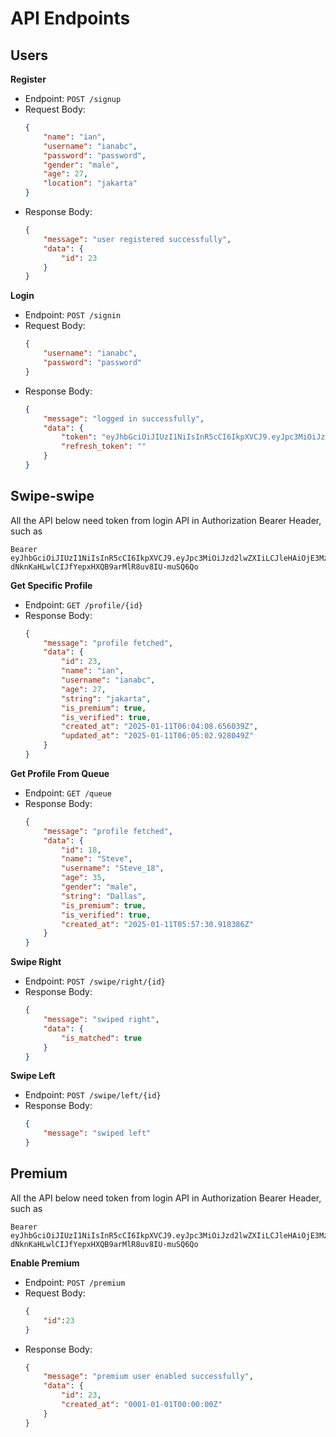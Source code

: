 # API Endpoints
## Users
**Register**
* Endpoint: `POST /signup`
* Request Body:
    ```json
    {
        "name": "ian",
        "username": "ianabc",
        "password": "password",
        "gender": "male",
        "age": 27,
        "location": "jakarta"
    }
    ```
* Response Body:
    ```json
    {
        "message": "user registered successfully",
        "data": {
            "id": 23
        }
    }
    ```
**Login**
* Endpoint: `POST /signin`
* Request Body:
    ```json
    {
        "username": "ianabc",
        "password": "password"
    }
    ```
* Response Body:
    ```json
    {
        "message": "logged in successfully",
        "data": {
            "token": "eyJhbGciOiJIUzI1NiIsInR5cCI6IkpXVCJ9.eyJpc3MiOiJzd2lwZXIiLCJleHAiOjE3MzY2NjE4NTQsImlhdCI6MTczNjU3NTQ1NCwianRpIjoiNDUyZjY2MWUtMzE3Zi00NzQ3LWE1ZWUtMzY0NzM0MTU2OTE2IiwidXNlcl9pZCI6MjN9.-dNknKaHLwlCIJfYepxHXQB9arMlR8uv8IU-muSQ6Qo",
            "refresh_token": ""
        }
    }
    ```
## Swipe-swipe
All the API below need token from login API in Authorization Bearer Header, such as
```
Bearer eyJhbGciOiJIUzI1NiIsInR5cCI6IkpXVCJ9.eyJpc3MiOiJzd2lwZXIiLCJleHAiOjE3MzY2NjE4NTQsImlhdCI6MTczNjU3NTQ1NCwianRpIjoiNDUyZjY2MWUtMzE3Zi00NzQ3LWE1ZWUtMzY0NzM0MTU2OTE2IiwidXNlcl9pZCI6MjN9.-dNknKaHLwlCIJfYepxHXQB9arMlR8uv8IU-muSQ6Qo
```

**Get Specific Profile**
* Endpoint: `GET /profile/{id}`
* Response Body:
    ```json
    {
        "message": "profile fetched",
        "data": {
            "id": 23,
            "name": "ian",
            "username": "ianabc",
            "age": 27,
            "string": "jakarta",
            "is_premium": true,
            "is_verified": true,
            "created_at": "2025-01-11T06:04:08.656039Z",
            "updated_at": "2025-01-11T06:05:02.928049Z"
        }
    }
    ```

**Get Profile From Queue**
* Endpoint: `GET /queue`
* Response Body:
    ```json
    {
        "message": "profile fetched",
        "data": {
            "id": 18,
            "name": "Steve",
            "username": "Steve_18",
            "age": 35,
            "gender": "male",
            "string": "Dallas",
            "is_premium": true,
            "is_verified": true,
            "created_at": "2025-01-11T05:57:30.918386Z"
        }
    }
    ```
**Swipe Right**
* Endpoint: `POST /swipe/right/{id}`
* Response Body:
    ```json
    {
        "message": "swiped right",
        "data": {
            "is_matched": true
        }
    }
    ```
**Swipe Left**
* Endpoint: `POST /swipe/left/{id}`
* Response Body:
    ```json
    {
	    "message": "swiped left"
    }
    ```

## Premium
All the API below need token from login API in Authorization Bearer Header, such as
```
Bearer eyJhbGciOiJIUzI1NiIsInR5cCI6IkpXVCJ9.eyJpc3MiOiJzd2lwZXIiLCJleHAiOjE3MzY2NjE4NTQsImlhdCI6MTczNjU3NTQ1NCwianRpIjoiNDUyZjY2MWUtMzE3Zi00NzQ3LWE1ZWUtMzY0NzM0MTU2OTE2IiwidXNlcl9pZCI6MjN9.-dNknKaHLwlCIJfYepxHXQB9arMlR8uv8IU-muSQ6Qo
```
**Enable Premium**
* Endpoint: `POST /premium`
* Request Body:
    ```json
    {
        "id":23
    }
    ```
* Response Body:
    ```json
    {
        "message": "premium user enabled successfully",
        "data": {
            "id": 23,
            "created_at": "0001-01-01T00:00:00Z"
        }
    }
    ```